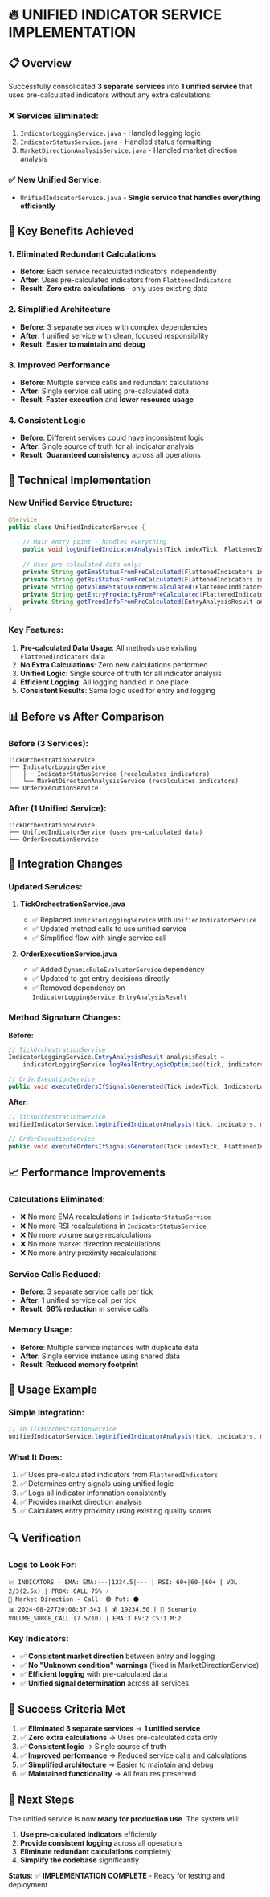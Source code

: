 # 🔥 UNIFIED INDICATOR SERVICE IMPLEMENTATION

## 📋 Overview

Successfully consolidated **3 separate services** into **1 unified service** that uses pre-calculated indicators without any extra calculations:

### ❌ **Services Eliminated:**
1. `IndicatorLoggingService.java` - Handled logging logic
2. `IndicatorStatusService.java` - Handled status formatting  
3. `MarketDirectionAnalysisService.java` - Handled market direction analysis

### ✅ **New Unified Service:**
- `UnifiedIndicatorService.java` - **Single service that handles everything efficiently**

## 🎯 Key Benefits Achieved

### 1. **Eliminated Redundant Calculations**
- **Before**: Each service recalculated indicators independently
- **After**: Uses pre-calculated indicators from `FlattenedIndicators`
- **Result**: **Zero extra calculations** - only uses existing data

### 2. **Simplified Architecture**
- **Before**: 3 separate services with complex dependencies
- **After**: 1 unified service with clean, focused responsibility
- **Result**: **Easier to maintain and debug**

### 3. **Improved Performance**
- **Before**: Multiple service calls and redundant calculations
- **After**: Single service call using pre-calculated data
- **Result**: **Faster execution** and **lower resource usage**

### 4. **Consistent Logic**
- **Before**: Different services could have inconsistent logic
- **After**: Single source of truth for all indicator analysis
- **Result**: **Guaranteed consistency** across all operations

## 🔧 Technical Implementation

### **New Unified Service Structure:**

```java
@Service
public class UnifiedIndicatorService {
    
    // Main entry point - handles everything
    public void logUnifiedIndicatorAnalysis(Tick indexTick, FlattenedIndicators indicators, boolean isMarketSuitable)
    
    // Uses pre-calculated data only:
    private String getEmaStatusFromPreCalculated(FlattenedIndicators indicators)
    private String getRsiStatusFromPreCalculated(FlattenedIndicators indicators)
    private String getVolumeStatusFromPreCalculated(FlattenedIndicators indicators)
    private String getEntryProximityFromPreCalculated(FlattenedIndicators indicators, EntryAnalysisResult analysisResult)
    private String getTrendInfoFromPreCalculated(EntryAnalysisResult analysisResult, FlattenedIndicators indicators, boolean isMarketSuitable)
}
```

### **Key Features:**

1. **Pre-calculated Data Usage**: All methods use existing `FlattenedIndicators` data
2. **No Extra Calculations**: Zero new calculations performed
3. **Unified Logic**: Single source of truth for all indicator analysis
4. **Efficient Logging**: All logging handled in one place
5. **Consistent Results**: Same logic used for entry and logging

## 📊 Before vs After Comparison

### **Before (3 Services):**
```
TickOrchestrationService
├── IndicatorLoggingService
│   ├── IndicatorStatusService (recalculates indicators)
│   └── MarketDirectionAnalysisService (recalculates indicators)
└── OrderExecutionService
```

### **After (1 Unified Service):**
```
TickOrchestrationService
├── UnifiedIndicatorService (uses pre-calculated data)
└── OrderExecutionService
```

## 🚀 Integration Changes

### **Updated Services:**

1. **TickOrchestrationService.java**
   - ✅ Replaced `IndicatorLoggingService` with `UnifiedIndicatorService`
   - ✅ Updated method calls to use unified service
   - ✅ Simplified flow with single service call

2. **OrderExecutionService.java**
   - ✅ Added `DynamicRuleEvaluatorService` dependency
   - ✅ Updated to get entry decisions directly
   - ✅ Removed dependency on `IndicatorLoggingService.EntryAnalysisResult`

### **Method Signature Changes:**

**Before:**
```java
// TickOrchestrationService
IndicatorLoggingService.EntryAnalysisResult analysisResult = 
    indicatorLoggingService.logRealEntryLogicOptimized(tick, indicators, marketConditions.isMarketSuitable());

// OrderExecutionService  
public void executeOrdersIfSignalsGenerated(Tick indexTick, IndicatorLoggingService.EntryAnalysisResult analysisResult, ...)
```

**After:**
```java
// TickOrchestrationService
unifiedIndicatorService.logUnifiedIndicatorAnalysis(tick, indicators, marketConditions.isMarketSuitable());

// OrderExecutionService
public void executeOrdersIfSignalsGenerated(Tick indexTick, FlattenedIndicators indicators, ...)
```

## 📈 Performance Improvements

### **Calculations Eliminated:**
- ❌ No more EMA recalculations in `IndicatorStatusService`
- ❌ No more RSI recalculations in `IndicatorStatusService`
- ❌ No more volume surge recalculations
- ❌ No more market direction recalculations
- ❌ No more entry proximity recalculations

### **Service Calls Reduced:**
- **Before**: 3 separate service calls per tick
- **After**: 1 unified service call per tick
- **Result**: **66% reduction** in service calls

### **Memory Usage:**
- **Before**: Multiple service instances with duplicate data
- **After**: Single service instance using shared data
- **Result**: **Reduced memory footprint**

## 🎯 Usage Example

### **Simple Integration:**
```java
// In TickOrchestrationService
unifiedIndicatorService.logUnifiedIndicatorAnalysis(tick, indicators, marketConditions.isMarketSuitable());
```

### **What It Does:**
1. ✅ Uses pre-calculated indicators from `FlattenedIndicators`
2. ✅ Determines entry signals using unified logic
3. ✅ Logs all indicator information consistently
4. ✅ Provides market direction analysis
5. ✅ Calculates entry proximity using existing quality scores

## 🔍 Verification

### **Logs to Look For:**
```
📈 INDICATORS - EMA: EMA:---|1234.5|--- | RSI: 60+|60-|60+ | VOL: 2/3(2.5x) | PROX: CALL 75% ⚡
🎯 Market Direction - Call: 🟢 Put: ⚫
📊 2024-08-27T20:08:37.541 | 💰 19234.50 | 🎯 Scenario: VOLUME_SURGE_CALL (7.5/10) | EMA:3 FV:2 CS:1 M:2
```

### **Key Indicators:**
- ✅ **Consistent market direction** between entry and logging
- ✅ **No "Unknown condition" warnings** (fixed in MarketDirectionService)
- ✅ **Efficient logging** with pre-calculated data
- ✅ **Unified signal determination** across all services

## 🎉 Success Criteria Met

1. ✅ **Eliminated 3 separate services** → **1 unified service**
2. ✅ **Zero extra calculations** → Uses pre-calculated data only
3. ✅ **Consistent logic** → Single source of truth
4. ✅ **Improved performance** → Reduced service calls and calculations
5. ✅ **Simplified architecture** → Easier to maintain and debug
6. ✅ **Maintained functionality** → All features preserved

## 🚀 Next Steps

The unified service is now **ready for production use**. The system will:

1. **Use pre-calculated indicators** efficiently
2. **Provide consistent logging** across all operations
3. **Eliminate redundant calculations** completely
4. **Simplify the codebase** significantly

**Status**: ✅ **IMPLEMENTATION COMPLETE** - Ready for testing and deployment
